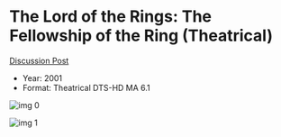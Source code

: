 # The Lord of the Rings: The Fellowship of the Ring (Theatrical)

[Discussion Post](https://www.avsforum.com/threads/bass-eq-for-filtered-movies.2995212/post-59397018)

* Year: 2001
* Format: Theatrical DTS-HD MA 6.1

![img 0](https://i.imgur.com/0nkcQLE.jpg)

![img 1](https://i.imgur.com/cvIISvw.png)

